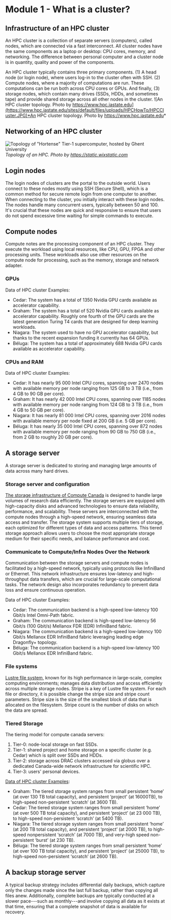 # Module 1 - What is a cluster?
## Infrastructure of an HPC cluster
An HPC cluster is a collection of separate servers (computers), called nodes, which are connected via a fast interconnect. All cluster nodes have the same components as a laptop or desktop: CPU cores, memory, and networking. The difference between personal computer and a cluster node is in quantity, quality and power of the components.

An HPC cluster typically contains three primary components. (1) A head node (or login node), where users log-in to the cluster often with SSH. (2) Compute nodes, where a majority of computations are run. These computations can be run both across CPU cores or GPUs. And finally, (3) storage nodes, which contain many drives (SSDs, HDDs, and sometimes tape) and provide shared storage across all other nodes in the cluster.
![An HPC cluster topology. Photo by https://www.hpc.iastate.edu](https://www.hpc.iastate.edu/sites/default/files/uploads/HPCHowTo/HPCCluster.JPG)*An HPC cluster topology. Photo by https://www.hpc.iastate.edu*
         
## Networking of an HPC cluster
![Topology of "Hortense" Tier-1 supercomputer, hosted by Ghent University](https://static.wixstatic.com/media/5446c2_a7e080a424d242eb8334cd98be1899bd~mv2.png/v1/fill/w_1729,h_1357,al_c,q_95,enc_auto/07072023_VSC-Tier-1-Hortense_Illustration.png)*Topology of an HPC. Photo by https://static.wixstatic.com*

## Login nodes
The login nodes of clusters are the portal to the outside world. Users connect to these nodes mostly using SSH (Secure Shell), which is a common method for secure remote login from one computer to another. When connecting to the cluster, you initially interact with these login nodes. The nodes handle many concurrent users, typically between 50 and 100. It's crucial that these nodes are quick and responsive to ensure that users do not spend excessive time waiting for simple commands to execute. 
## Compute nodes
Compute notes are the processing component of an HPC cluster. They execute the workload using local resources, like CPU, GPU, FPGA and other processing units. These workloads also use other resources on the compute node for processing, such as the memory, storage and network adapter. 
### GPUs
Data of HPC cluster Examples:
- Cedar: The system has a total of 1350 Nvidia GPU cards available as accelerator capability.
- Graham: The system has a total of 520 Nvidia GPU cards available as accelerator capability. Roughly one fourth of the GPU cards are the latest generation Turing T4 cards that are designed for deep learning workloads.
- Niagara: The system used to have no GPU accelerator capability, but thanks to the recent expansion
funding it currently has 64 GPUs.
- Béluga: The system has a total of approximately 688 Nvidia GPU cards available as accelerator capability.
### CPUs and RAM 
Data of HPC cluster Examples:
- Cedar: It has nearly 95 000 Intel CPU cores, spanning over 2470 nodes with available memory per node ranging from 125 GB to 3 TB (i.e., from 4 GB to 90 GB per core).
- Graham: It has nearly 42 000 Intel CPU cores, spanning over 1185 nodes with available memory per node ranging from 124 GB to 3 TB (i.e., from 4 GB to 50 GB per core).
- Niagara: It has nearly 81 000 Intel CPU cores, spanning over 2016 nodes with available memory per node fixed at 200 GB (i.e. 5 GB per core).
- Béluga: It has nearly 35 000 Intel CPU cores, spanning over 872 nodes with available memory per node ranging from 90 GB to 750 GB (i.e., from 2 GB to roughly 20 GB per core). 

## A storage server
A storage server is dedicated to storing and managing large amounts of data across many hard drives. 
### Storage server and configuration
[The storage infrastructure of Compute Canada](https://docs.alliancecan.ca/wiki/Storage_and_file_management) is designed to handle large volumes of research data efficiently. The storage servers are equipped with high-capacity disks and advanced technologies to ensure data reliability, performance, and scalability. These servers are interconnected with the compute nodes through a high-speed network, ensuring seamless data access and transfer. The storage system supports multiple tiers of storage, each optimized for different types of data and access patterns. This tiered storage approach allows users to choose the most appropriate storage medium for their specific needs, and balance performance and cost.
### Communicate to Compute/Infra Nodes Over the Network
Communication between the storage servers and compute nodes is facilitated by a high-speed network, typically using protocols like InfiniBand or Ethernet. This network infrastructure ensures low-latency and high-throughput data transfers, which are crucial for large-scale computational tasks. The network design also incorporates redundancy to prevent data loss and ensure continuous operation.

Data of HPC cluster Examples:
- Cedar: The communication backend is a high-speed low-latency 100 Gbit/s Intel Omni-Path fabric.
- Graham: The communication backend is high-speed low-latency 56 Gbit/s (100 Gbit/s) Mellanox FDR (EDR) InfiniBand fabric.
- Niagara: The communication backend is a high-speed low-latency 100 Gbit/s Mellanox EDR InfiniBand fabric leveraging leading edge Dragonfly+ topology. 
- Béluga: The communication backend is a high-speed low-latency 100 Gbit/s Mellanox EDR InfiniBand fabric.
### File systems
[Lustre file system](https://docs.alliancecan.ca/wiki/Tuning_Lustre), known for its high performance in large-scale, complex computing environments; manages data distribution and access efficiently across multiple storage nodes. Stripe is a key of Lustre file system. For each file or directory, it is possible change the stripe size and stripe count parameters. Stripe size is the size of the smallest block of data that is allocated on the filesystem. Stripe count is the number of disks on which the data are spread.
### Tiered Storage
The tiering model for compute canada servers:
1. Tier-0: node-local storage on fast SSDs. 
2. Tier-1: shared project and home storage on a specific cluster (e.g. Cedar) which is split over SSDs and HDDs.
3. Tier-2: storage across DRAC clusters accessed via globus over a dedicated Canada-wide network infrastructure for scientific HPC.
4. Tier-3: users' personal devices.
   
[Data of HPC cluster Examples](https://alliancecan.ca/sites/default/files/2022-03/arc_current_state_report_0.pdf):
- Graham: The tiered storage system ranges from small persistent ‘home’ (at over 130 TB total capacity), and persistent ‘project’ (at 16000TB), to high-speed non-persistent ‘scratch’ (at 3600 TB).
- Cedar: The tiered storage system ranges from small persistent ‘home’ (at over 500 TB total
capacity), and persistent ‘project’ (at 23 000 TB), to high-speed non-persistent ‘scratch’ (at
5400 TB). 
- Niagara: The tiered storage system ranges from small persistent ‘home’ (at 200 TB total capacity), and persistent ‘project’ (at 2000 TB), to high-speed nonpersistent ‘scratch’ (at 7000 TB), and very-high speed non-persistent ‘burst’ (at 230 TB).
- Béluga: The tiered storage system ranges from small persistent ‘home’ (at over 100 TB total capacity), and persistent ‘project’ (at 25000 TB), to high-speed non-persistent ‘scratch’ (at 2600 TB).

## A backup storage server
A typical backup strategy includes differential daily backups, which capture only the changes made since the last full backup, rather than copying all files anew. Additionally, complete backups are typically conducted at a slower pace---such as monthly---and involve copying all data as it exists at that time, ensuring that a complete snapshot of data is available for recovery.

